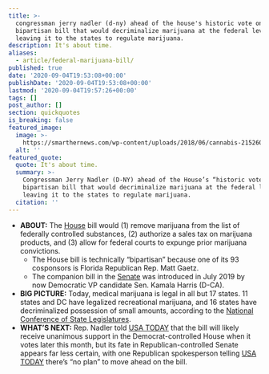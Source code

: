 ```yaml
---
title: >-
  congressman jerry nadler (d-ny) ahead of the house's historic vote on a
  bipartisan bill that would decriminalize marijuana at the federal level,
  leaving it to the states to regulate marijuana.
description: It's about time.
aliases:
  - article/federal-marijuana-bill/
published: true
date: '2020-09-04T19:53:08+00:00'
publishDate: '2020-09-04T19:53:08+00:00'
lastmod: '2020-09-04T19:57:26+00:00'
tags: []
post_author: []
section: quickquotes
is_breaking: false
featured_image:
  image: >-
    https://smarthernews.com/wp-content/uploads/2018/06/cannabis-2152604_1920.jpg
  alt: ''
featured_quote:
  quote: It's about time.
  summary: >-
    Congressman Jerry Nadler (D-NY) ahead of the House’s “historic vote” on a
    bipartisan bill that would decriminalize marijuana at the federal level,
    leaving it to the states to regulate marijuana.
  citation: ''
---
```

*   **ABOUT:** The [House](\"https://www.congress.gov/bill/116th-congress/house-bill/3884\") bill would (1) remove marijuana from the list of federally controlled substances, (2) authorize a sales tax on marijuana products, and (3) allow for federal courts to expunge prior marijuana convictions.
    *   The House bill is technically “bipartisan” because one of its 93 cosponsors is Florida Republican Rep. Matt Gaetz.
    *   The companion bill in the [Senate](\"https://www.congress.gov/bill/116th-congress/senate-bill/2227\") was introduced in July 2019 by now Democratic VP candidate Sen. Kamala Harris (D-CA).
*   **BIG PICTURE:** Today, medical marijuana is legal in all but 17 states. 11 states and DC have legalized recreational marijuana, and 16 states have decriminalized possession of small amounts, according to the [National Conference of State Legislatures](\"https://www.ncsl.org/research/civil-and-criminal-justice/clearing-criminal-records-for-cannabis-offenses.aspx\").
*   **WHAT’S NEXT:** Rep. Nadler told [USA TODAY](\"https://www.usatoday.com/story/news/politics/2020/09/04/marijuana-house-vote-federal-legalization-first-time/5678068002/\") that the bill will likely receive unanimous support in the Democrat-controlled House when it votes later this month, but its fate in Republican-controlled Senate appears far less certain, with one Republican spokesperson telling [USA TODAY](\"https://www.usatoday.com/story/news/politics/2020/09/04/marijuana-house-vote-federal-legalization-first-time/5678068002/\") there’s “no plan” to move ahead on the bill.